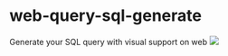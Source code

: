 # web-query-sql-generate
Generate your SQL query with visual support on web
![](https://img.shields.io/badge/fourProgrammers-4-#cecece)
